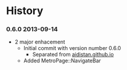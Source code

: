 History
===============

### 0.6.0 2013-09-14
* 2 major enhacement
	* Initial commit with version number 0.6.0
    	* Separated from [aidistan.github.io](https://github.com/aidistan/aidistan.github.io)
	* Added MetroPage::NavigateBar
